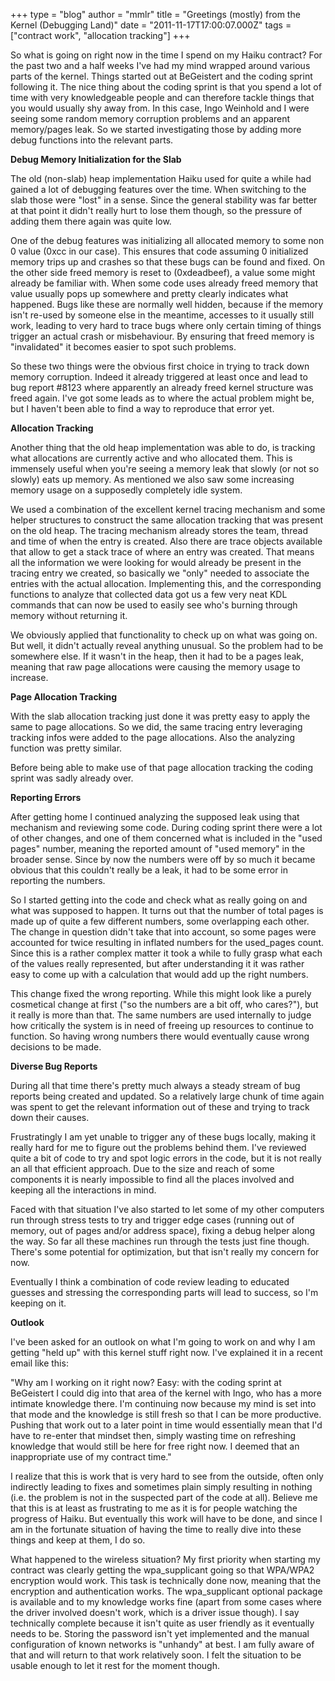 +++
type = "blog"
author = "mmlr"
title = "Greetings (mostly) from the Kernel (Debugging Land)"
date = "2011-11-17T17:00:07.000Z"
tags = ["contract work", "allocation tracking"]
+++

So what is going on right now in the time I spend on my Haiku contract? For the past two and a half weeks I've had my mind wrapped around various parts of the kernel. Things started out at BeGeistert and the coding sprint following it. The nice thing about the coding sprint is that you spend a lot of time with very knowledgeable people and can therefore tackle things that you would usually shy away from. In this case, Ingo Weinhold and I were seeing some random memory corruption problems and an apparent memory/pages leak. So we started investigating those by adding more debug functions into the relevant parts.
<!--more-->
<b>Debug Memory Initialization for the Slab</b>

The old (non-slab) heap implementation Haiku used for quite a while had gained a lot of debugging features over the time. When switching to the slab those were "lost" in a sense. Since the general stability was far better at that point it didn't really hurt to lose them though, so the pressure of adding them there again was quite low.

One of the debug features was initializing all allocated memory to some non 0 value (0xcc in our case). This ensures that code assuming 0 initialized memory trips up and crashes so that these bugs can be found and fixed. On the other side freed memory is reset to (0xdeadbeef), a value some might already be familiar with. When some code uses already freed memory that value usually pops up somewhere and pretty clearly indicates what happened. Bugs like these are normally well hidden, because if the memory isn't re-used by someone else in the meantime, accesses to it usually still work, leading to very hard to trace bugs where only certain timing of things trigger an actual crash or misbehaviour. By ensuring that freed memory is "invalidated" it becomes easier to spot such problems.

So these two things were the obvious first choice in trying to track down memory corruption. Indeed it already triggered at least once and lead to bug report #8123 where apparently an already freed kernel structure was freed again. I've got some leads as to where the actual problem might be, but I haven't been able to find a way to reproduce that error yet.

<b>Allocation Tracking</b>

Another thing that the old heap implementation was able to do, is tracking what allocations are currently active and who allocated them. This is immensely useful when you're seeing a memory leak that slowly (or not so slowly) eats up memory. As mentioned we also saw some increasing memory usage on a supposedly completely idle system.

We used a combination of the excellent kernel tracing mechanism and some helper structures to construct the same allocation tracking that was present on the old heap. The tracing mechanism already stores the team, thread and time of when the entry is created. Also there are trace objects available that allow to get a stack trace of where an entry was created. That means all the information we were looking for would already be present in the tracing entry we created, so basically we "only" needed to associate the entries with the actual allocation. Implementing this, and the corresponding functions to analyze that collected data got us a few very neat KDL commands that can now be used to easily see who's burning through memory without returning it.

We obviously applied that functionality to check up on what was going on. But well, it didn't actually reveal anything unusual. So the problem had to be somewhere else. If it wasn't in the heap, then it had to be a pages leak, meaning that raw page allocations were causing the memory usage to increase.

<b>Page Allocation Tracking</b>

With the slab allocation tracking just done it was pretty easy to apply the same to page allocations. So we did, the same tracing entry leveraging tracking infos were added to the page allocations. Also the analyzing function was pretty similar.

Before being able to make use of that page allocation tracking the coding sprint was sadly already over.

<b>Reporting Errors</b>

After getting home I continued analyzing the supposed leak using that mechanism and reviewing some code. During coding sprint there were a lot of other changes, and one of them concerned what is included in the "used pages" number, meaning the reported amount of "used memory" in the broader sense. Since by now the numbers were off by so much it became obvious that this couldn't really be a leak, it had to be some error in reporting the numbers.

So I started getting into the code and check what as really going on and what was supposed to happen. It turns out that the number of total pages is made up of quite a few different numbers, some overlapping each other. The change in question didn't take that into account, so some pages were accounted for twice resulting in inflated numbers for the used_pages count. Since this is a rather complex matter it took a while to fully grasp what each of the values really represented, but after understanding it it was rather easy to come up with a calculation that would add up the right numbers.

This change fixed the wrong reporting. While this might look like a purely cosmetical change at first ("so the numbers are a bit off, who cares?"), but it really is more than that. The same numbers are used internally to judge how critically the system is in need of freeing up resources to continue to function. So having wrong numbers there would eventually cause wrong decisions to be made.

<b>Diverse Bug Reports</b>

During all that time there's pretty much always a steady stream of bug reports being created and updated. So a relatively large chunk of time again was spent to get the relevant information out of these and trying to track down their causes.

Frustratingly I am yet unable to trigger any of these bugs locally, making it really hard for me to figure out the problems behind them. I've reviewed quite a bit of code to try and spot logic errors in the code, but it is not really an all that efficient approach. Due to the size and reach of some components it is nearly impossible to find all the places involved and keeping all the interactions in mind.

Faced with that situation I've also started to let some of my other computers run through stress tests to try and trigger edge cases (running out of memory, out of pages and/or address space), fixing a debug helper along the way. So far all these machines run through the tests just fine though. There's some potential for optimization, but that isn't really my concern for now.

Eventually I think a combination of code review leading to educated guesses and stressing the corresponding parts will lead to success, so I'm keeping on it.

<b>Outlook</b>

I've been asked for an outlook on what I'm going to work on and why I am getting "held up" with this kernel stuff right now. I've explained it in a recent email like this:

"Why am I working on it right now? Easy: with the coding 
sprint at BeGeistert I could dig into that area of the kernel with 
Ingo, who has a more intimate knowledge there. I'm continuing now 
because my mind is set into that mode and the knowledge is still fresh 
so that I can be more productive. Pushing that work out to a later 
point in time would essentially mean that I'd have to re-enter that 
mindset then, simply wasting time on refreshing knowledge that would 
still be here for free right now. I deemed that an inappropriate use of 
my contract time."

I realize that this is work that is very hard to see from the outside, often only indirectly leading to fixes and sometimes plain simply resulting in nothing (i.e. the problem is not in the suspected part of the code at all). Believe me that this is at least as frustrating to me as it is for people watching the progress of Haiku. But eventually this work will have to be done, and since I am in the fortunate situation of having the time to really dive into these things and keep at them, I do so.

What happened to the wireless situation? My first priority when starting my contract was clearly getting the wpa_supplicant going so that WPA/WPA2 encryption would work. This task is technically done now, meaning that the encryption and authentication works. The wpa_supplicant optional package is available and to my knowledge works fine (apart from some cases where the driver involved doesn't work, which is a driver issue though). I say technically complete because it isn't quite as user friendly as it eventually needs to be. Storing the password isn't yet implemented and the manual configuration of known networks is "unhandy" at best. I am fully aware of that and will return to that work relatively soon. I felt the situation to be usable enough to let it rest for the moment though.